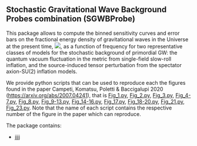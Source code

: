 ## Stochastic Gravitational Wave Background Probes combination (SGWBProbe)

This package allows to compute the binned sensitivity curves and error bars on the fractional
energy density of gravitational waves in the Universe at the present time, <img src="https://render.githubusercontent.com/render/math?math=\Omega_{GW} h^2">, as a function of frequency for two representative classes
of models for the stochastic background of primordial GW: the quantum vacuum fluctuation
in the metric from single-field slow-roll inflation, and the source-induced tensor perturbation
from the spectator axion-SU(2) inflation models.


We provide python scripts that can be used to reproduce each the figures found in the paper Campeti, Komatsu, Poletti & Baccigalupi 2020 (https://arxiv.org/abs/2007.04241), that is 
 [Fig_1.py](https://github.com/pcampeti/SGWBProbe/blob/main/Fig_1.py), [Fig_2.py](https://github.com/pcampeti/SGWBProbe/blob/main/Fig_2.py), [Fig_3.py](https://github.com/pcampeti/SGWBProbe/blob/main/Fig_3.py), [Fig_4-7.py](https://github.com/pcampeti/SGWBProbe/blob/main/Fig_4-7.py), [Fig_8.py](https://github.com/pcampeti/SGWBProbe/blob/main/Fig_8.py), [Fig_9-13.py](https://github.com/pcampeti/SGWBProbe/blob/main/Fig_9-13.py), [Fig_14-16.py](https://github.com/pcampeti/SGWBProbe/blob/main/Fig_14-16.py), [Fig_17.py](https://github.com/pcampeti/SGWBProbe/blob/main/Fig_17.py), [Fig_18-20.py](https://github.com/pcampeti/SGWBProbe/blob/main/Fig_18-20.py), [Fig_21.py](https://github.com/pcampeti/SGWBProbe/blob/main/Fig_21.py), [Fig_23.py](https://github.com/pcampeti/SGWBProbe/blob/main/Fig_23.py).
Note that the name of each script contains the respective number of the figure in the paper which can reproduce.


The package contains:
- jjjj
